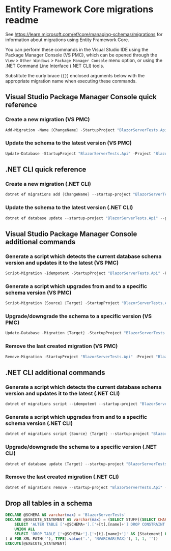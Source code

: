 # Entity Framework Core migrations readme

See <https://learn.microsoft.com/ef/core/managing-schemas/migrations> for information about migrations
using Entity Framework Core.

You can perform these commands in the Visual Studio IDE using the Package Manager Console (VS PMC), which can
be opened through the `View` > `Other Windows` > `Package Manager Console` menu option, or using the .NET
Command Line Interface (.NET CLI) tools.

Substitute the curly brace (`{}`) enclosed arguments below with the appropriate migration name when
executing these commands.

## Visual Studio Package Manager Console quick reference

### Create a new migration (VS PMC)

```powershell
Add-Migration -Name {ChangeName} -StartupProject "BlazorServerTests.Api" -Project "BlazorServerTests.Infrastructure"
```

### Update the schema to the latest version (VS PMC)

```powershell
Update-Database -StartupProject "BlazorServerTests.Api" -Project "BlazorServerTests.Infrastructure"
```

## .NET CLI quick reference

### Create a new migration (.NET CLI)

```powershell
dotnet ef migrations add {ChangeName} --startup-project "BlazorServerTests.Api" --project "BlazorServerTests.Infrastructure"
```

### Update the schema to the latest version (.NET CLI)

```powershell
dotnet ef database update --startup-project "BlazorServerTests.Api" --project "BlazorServerTests.Infrastructure"
```

## Visual Studio Package Manager Console additional commands

### Generate a script which detects the current database schema version and updates it to the latest (VS PMC)

```powershell
Script-Migration -Idempotent -StartupProject "BlazorServerTests.Api" -Project "BlazorServerTests.Infrastructure"
```

### Generate a script which upgrades from and to a specific schema version (VS PMC)

```powershell
Script-Migration {Source} {Target} -StartupProject "BlazorServerTests.Api" -Project "BlazorServerTests.Infrastructure"
```

### Upgrade/downgrade the schema to a specific version (VS PMC)

```powershell
Update-Database -Migration {Target} -StartupProject "BlazorServerTests.Api" -Project "BlazorServerTests.Infrastructure"
```

### Remove the last created migration (VS PMC)

```powershell
Remove-Migration -StartupProject "BlazorServerTests.Api" -Project "BlazorServerTests.Infrastructure"
```

## .NET CLI additional commands

### Generate a script which detects the current database schema version and updates it to the latest (.NET CLI)

```powershell
dotnet ef migrations script --idempotent --startup-project "BlazorServerTests.Api" --project "BlazorServerTests.Infrastructure"
```

### Generate a script which upgrades from and to a specific schema version (.NET CLI)

```powershell
dotnet ef migrations script {Source} {Target} --startup-project "BlazorServerTests.Api" --project "BlazorServerTests.Infrastructure"
```

### Upgrade/downgrade the schema to a specific version (.NET CLI)

```powershell
dotnet ef database update {Target} --startup-project "BlazorServerTests.Api" --project "BlazorServerTests.Infrastructure"
```

### Remove the last created migration (.NET CLI)

```powershell
dotnet ef migrations remove --startup-project "BlazorServerTests.Api" --project "BlazorServerTests.Infrastructure"
```

## Drop all tables in a schema

```sql
DECLARE @SCHEMA AS varchar(max) = 'BlazorServerTests'
DECLARE @EXECUTE_STATEMENT AS varchar(max) = (SELECT STUFF((SELECT CHAR(13) + CHAR(10) + [Statement] FROM (
    SELECT 'ALTER TABLE ['+@SCHEMA+'].['+[t].[name]+'] DROP CONSTRAINT ['+[fk].[name]+']' AS [Statement] FROM [sys].[foreign_keys] AS [fk] INNER JOIN [sys].[tables] AS [t] ON [t].[object_id] = [fk].[parent_object_id] INNER JOIN [sys].[schemas] AS [s] ON [s].[schema_id] = [t].[schema_id] WHERE [s].[name] = @SCHEMA
    UNION ALL
    SELECT 'DROP TABLE ['+@SCHEMA+'].['+[t].[name]+']' AS [Statement] FROM [sys].[tables] AS [t] INNER JOIN [sys].[schemas] AS [s] ON [s].[schema_id] = [t].[schema_id] WHERE [s].[name] = @SCHEMA
) A FOR XML PATH(''), TYPE).value('.', 'NVARCHAR(MAX)'), 1, 1, ''))
EXECUTE(@EXECUTE_STATEMENT)
```
